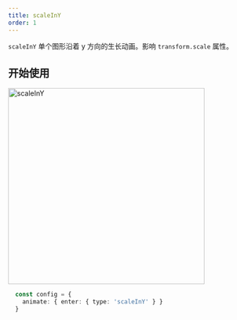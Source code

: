 ```yaml
---
title: scaleInY
order: 1
---
```


`scaleInY` 单个图形沿着 y 方向的生长动画。影响 `transform.scale` 属性。

## 开始使用

<img alt="scaleInY" src="https://gw.alipayobjects.com/mdn/rms_f5c722/afts/img/A*L6mkQa3aG64AAAAAAAAAAABkARQnAQ" width="400" />

```ts
  const config = {
    animate: { enter: { type: 'scaleInY' } }
  }
```
